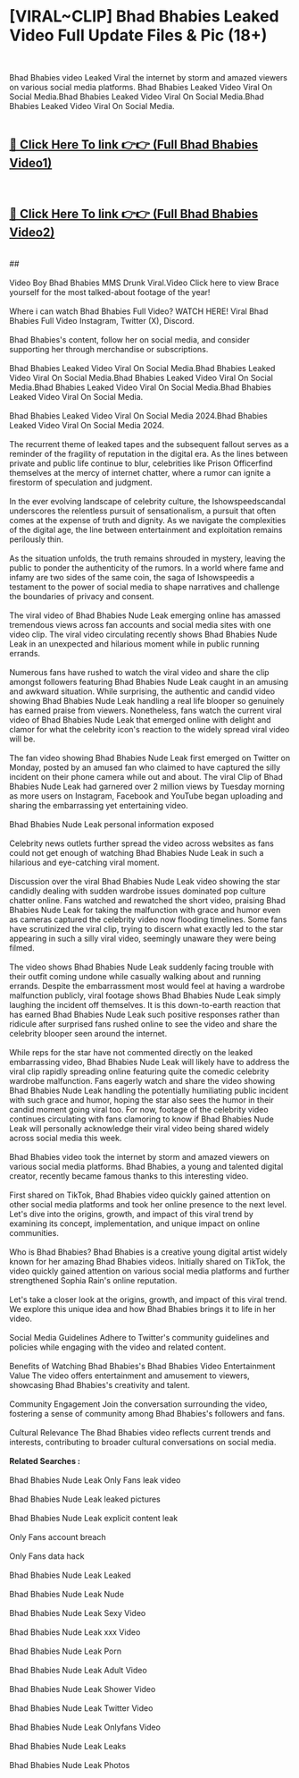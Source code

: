 # [VIRAL~CLIP] Bhad Bhabies Leaked Video Full Update Files & Pic (18+) <br>
<br>

Bhad Bhabies video Leaked Viral the internet by storm and amazed viewers on various social media platforms. Bhad Bhabies Leaked Video Viral On Social Media.Bhad Bhabies Leaked Video Viral On Social Media.Bhad Bhabies Leaked Video Viral On Social Media.<br>
 <br>

##  <a href="https://play.trustnlinepharmacy.us?title=Full Bhad_Bhabies&ref=git">🔴 Click Here To link 👉👉 (Full Bhad Bhabies Video1)</a><br>
  <br>

##  <a href="https://play.trustnlinepharmacy.us?title=Full Bhad_Bhabies&ref=git">🔴 Click Here To link 👉👉 (Full Bhad Bhabies Video2)</a><br>
  <br>
  ##


  <br>

  <br>
Video Boy Bhad Bhabies MMS Drunk Viral.Video Click here to view Brace yourself for the most talked-about footage of the year!
<br><br>
Where i can watch Bhad Bhabies Full Video? WATCH HERE! Viral Bhad Bhabies Full Video Instagram, Twitter (X), Discord.
<br><br>
Bhad Bhabies's content, follow her on social media, and consider supporting her through merchandise or subscriptions.
<br><br>
Bhad Bhabies Leaked Video Viral On Social Media.Bhad Bhabies Leaked Video Viral On Social Media.Bhad Bhabies Leaked Video Viral On Social Media.Bhad Bhabies Leaked Video Viral On Social Media.Bhad Bhabies Leaked Video Viral On Social Media.
<br><br>
Bhad Bhabies Leaked Video Viral On Social Media 2024.Bhad Bhabies Leaked Video Viral On Social Media 2024.
<br><br>
The recurrent theme of leaked tapes and the subsequent fallout serves as a reminder of the fragility of reputation in the digital era. As the lines between private and public life continue to blur, celebrities like Prison Officerfind themselves at the mercy of internet chatter, where a rumor can ignite a firestorm of speculation and judgment.
<br><br>
In the ever evolving landscape of celebrity culture, the Ishowspeedscandal underscores the relentless pursuit of sensationalism, a pursuit that often comes at the expense of truth and dignity. As we navigate the complexities of the digital age, the line between entertainment and exploitation remains perilously thin.
<br><br>
As the situation unfolds, the truth remains shrouded in mystery, leaving the public to ponder the authenticity of the rumors. In a world where fame and infamy are two sides of the same coin, the saga of Ishowspeedis a testament to the power of social media to shape narratives and challenge the boundaries of privacy and consent.
<br><br>
The viral video of Bhad Bhabies Nude Leak emerging online has amassed tremendous views across fan accounts and social media sites with one video clip. The viral video circulating recently shows Bhad Bhabies Nude Leak in an unexpected and hilarious moment while in public running errands.
<br><br>
Numerous fans have rushed to watch the viral video and share the clip amongst followers featuring Bhad Bhabies Nude Leak caught in an amusing and awkward situation. While surprising, the authentic and candid video showing Bhad Bhabies Nude Leak handling a real life blooper so genuinely has earned praise from viewers. Nonetheless, fans watch the current viral video of Bhad Bhabies Nude Leak that emerged online with delight and clamor for what the celebrity icon's reaction to the widely spread viral video will be.
<br><br>
The fan video showing Bhad Bhabies Nude Leak first emerged on Twitter on Monday, posted by an amused fan who claimed to have captured the silly incident on their phone camera while out and about. The viral Clip of Bhad Bhabies Nude Leak had garnered over 2 million views by Tuesday morning as more users on Instagram, Facebook and YouTube began uploading and sharing the embarrassing yet entertaining video.
<br><br>
Bhad Bhabies Nude Leak personal information exposed
<br><br>
Celebrity news outlets further spread the video across websites as fans could not get enough of watching Bhad Bhabies Nude Leak in such a hilarious and eye-catching viral moment.
<br><br>
Discussion over the viral Bhad Bhabies Nude Leak video showing the star candidly dealing with sudden wardrobe issues dominated pop culture chatter online. Fans watched and rewatched the short video, praising Bhad Bhabies Nude Leak for taking the malfunction with grace and humor even as cameras captured the celebrity video now flooding timelines. Some fans have scrutinized the viral clip, trying to discern what exactly led to the star appearing in such a silly viral video, seemingly unaware they were being filmed.
<br><br>
The video shows Bhad Bhabies Nude Leak suddenly facing trouble with their outfit coming undone while casually walking about and running errands. Despite the embarrassment most would feel at having a wardrobe malfunction publicly, viral footage shows Bhad Bhabies Nude Leak simply laughing the incident off themselves. It is this down-to-earth reaction that has earned Bhad Bhabies Nude Leak such positive responses rather than ridicule after surprised fans rushed online to see the video and share the celebrity blooper seen around the internet.
<br><br>
While reps for the star have not commented directly on the leaked embarrassing video, Bhad Bhabies Nude Leak will likely have to address the viral clip rapidly spreading online featuring quite the comedic celebrity wardrobe malfunction. Fans eagerly watch and share the video showing Bhad Bhabies Nude Leak handling the potentially humiliating public incident with such grace and humor, hoping the star also sees the humor in their candid moment going viral too. For now, footage of the celebrity video continues circulating with fans clamoring to know if Bhad Bhabies Nude Leak will personally acknowledge their viral video being shared widely across social media this week.
<br><br>
Bhad Bhabies video took the internet by storm and amazed viewers on various social media platforms. Bhad Bhabies, a young and talented digital creator, recently became famous thanks to this interesting video.
<br><br>
First shared on TikTok, Bhad Bhabies video quickly gained attention on other social media platforms and took her online presence to the next level. Let's dive into the origins, growth, and impact of this viral trend by examining its concept, implementation, and unique impact on online communities.
<br><br>
Who is Bhad Bhabies? Bhad Bhabies is a creative young digital artist widely known for her amazing Bhad Bhabies videos. Initially shared on TikTok, the video quickly gained attention on various social media platforms and further strengthened Sophia Rain's online reputation.
<br><br>
Let's take a closer look at the origins, growth, and impact of this viral trend. We explore this unique idea and how Bhad Bhabies brings it to life in her video.
<br><br>
Social Media Guidelines Adhere to Twitter's community guidelines and policies while engaging with the video and related content.
<br><br>
Benefits of Watching Bhad Bhabies's Bhad Bhabies Video Entertainment Value The video offers entertainment and amusement to viewers, showcasing Bhad Bhabies's creativity and talent.
<br><br>
Community Engagement Join the conversation surrounding the video, fostering a sense of community among Bhad Bhabies's followers and fans.
<br><br>
Cultural Relevance The Bhad Bhabies video reflects current trends and interests, contributing to broader cultural conversations on social media.
<br><br>
<strong>Related Searches :</strong>
<br><br>
Bhad Bhabies Nude Leak Only Fans leak video
<br><br>
Bhad Bhabies Nude Leak leaked pictures
<br><br>
Bhad Bhabies Nude Leak explicit content leak
<br><br>
Only Fans account breach
<br><br>
Only Fans data hack
<br><br>
Bhad Bhabies Nude Leak Leaked
<br><br>
Bhad Bhabies Nude Leak Nude
<br><br>
Bhad Bhabies Nude Leak Sexy Video
<br><br>
Bhad Bhabies Nude Leak xxx Video
<br><br>
Bhad Bhabies Nude Leak Porn
<br><br>
Bhad Bhabies Nude Leak Adult Video
<br><br>
Bhad Bhabies Nude Leak Shower Video
<br><br>
Bhad Bhabies Nude Leak Twitter Video
<br><br>
Bhad Bhabies Nude Leak Onlyfans Video
<br><br>
Bhad Bhabies Nude Leak Leaks
<br><br>
Bhad Bhabies Nude Leak Photos